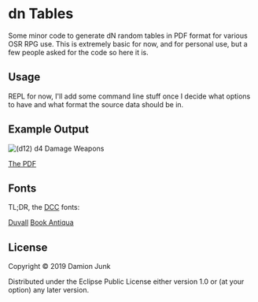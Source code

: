 # dn Tables

Some minor code to generate dN random tables in PDF format for various OSR RPG use.
This is extremely basic for now, and for personal use, but a few people asked for the code so here it is.

## Usage

REPL for now, I'll add some command line stuff once I decide what options to have and what format the source data should be in.

## Example Output

![(d12) d4 Damage Weapons](/samples/d12example.jpg?raw=true "d12 table example")

[The PDF](/samples/d12example.pdf)

## Fonts

TL;DR, the [DCC](http://goodman-games.com/dungeon-crawl-classics-rpg/) fonts:

[Duvall](https://www.dafont.com/duvall.font)
[Book Antiqua](https://www.wfonts.com/font/book-antiqua)

## License

Copyright © 2019 Damion Junk

Distributed under the Eclipse Public License either version 1.0 or (at
your option) any later version.
